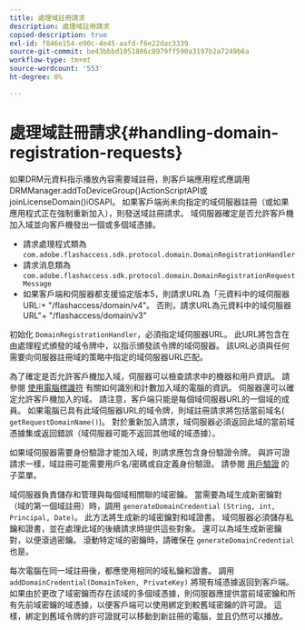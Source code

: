 ```yaml
---
title: 處理域註冊請求
description: 處理域註冊請求
copied-description: true
exl-id: f846e154-e90c-4e45-aafd-f6e22dac3339
source-git-commit: be43bbbd1051886c8979ff590a3197b2a7249b6a
workflow-type: tm+mt
source-wordcount: '553'
ht-degree: 0%

---
```


# 處理域註冊請求{#handling-domain-registration-requests}

如果DRM元資料指示播放內容需要域註冊，則客戶端應用程式應調用DRMManager.addToDeviceGroup()ActionScriptAPI或joinLicenseDomain()iOSAPI。 如果客戶端尚未向指定的域伺服器註冊（或如果應用程式正在強制重新加入），則發送域註冊請求。 域伺服器確定是否允許客戶機加入域並向客戶機發出一個或多個域憑據。

* 請求處理程式類為 `com.adobe.flashaccess.sdk.protocol.domain.DomainRegistrationHandler`
* 請求消息類為 `com.adobe.flashaccess.sdk.protocol.domain.DomainRegistrationRequestMessage`
* 如果客戶端和伺服器都支援協定版本5，則請求URL為「元資料中的域伺服器URL:+ &quot;/flashaccess/domain/v4&quot;。 否則，請求URL為元資料中的域伺服器URL&quot;+ &quot;/flashaccess/domain/v3&quot;

初始化 `DomainRegistrationHandler`，必須指定域伺服器URL。 此URL將包含在由處理程式頒發的域令牌中，以指示頒發該令牌的域伺服器。 該URL必須與任何需要向伺服器註冊域的策略中指定的域伺服器URL匹配。

為了確定是否允許客戶機加入域，伺服器可以檢查請求中的機器和用戶資訊。 請參閱 [使用電腦標識符](../../aaxs-protecting-content/content-implementing-the-license-server/content-processing-aaxs-requests/content-using-machine-ids.md) 有關如何識別和計數加入域的電腦的資訊。 伺服器還可以確定允許客戶機加入的域。 請注意，客戶端只能是每個域伺服器URL的一個域的成員。 如果電腦已具有此域伺服器URL的域令牌，則域註冊請求將包括當前域名( `getRequestDomainName()`)。 對於重新加入請求，域伺服器必須返回此域的當前域憑據集或返回錯誤（域伺服器可能不返回其他域的域憑據）。

如果域伺服器需要身份驗證才能加入域，則請求應包含身份驗證令牌。 與許可證請求一樣，域註冊可能需要用戶名/密碼或自定義身份驗證。 請參閱 [用戶驗證](../../aaxs-protecting-content/content-introduction/content-usage-rules/content-authentication/content-user-authentication.md) 的子菜單。

域伺服器負責儲存和管理與每個域相關聯的域密鑰。 當需要為域生成新密鑰對（域的第一個域註冊）時，調用 `generateDomainCredential` `(String, int, Principal, Date)`。 此方法將生成新的域密鑰對和域證書。 域伺服器必須儲存私鑰和證書，並在處理此域的後續請求時提供這些對象。 還可以為域生成新密鑰對，以便滾過密鑰。 滾動特定域的密鑰時，請確保在 `generateDomainCredential` 也是。

每次電腦在同一域註冊後，都應使用相同的域私鑰和證書。 調用 `addDomainCredential(DomainToken, PrivateKey)` 將現有域憑據返回到客戶端。 如果由於更改了域密鑰而存在該域的多個域憑據，則伺服器應提供當前域密鑰和所有先前域密鑰的域憑據，以便客戶端可以使用綁定到較舊域密鑰的許可證。 這樣，綁定到舊域令牌的許可證就可以移動到新註冊的電腦，並且仍然可以播放。
